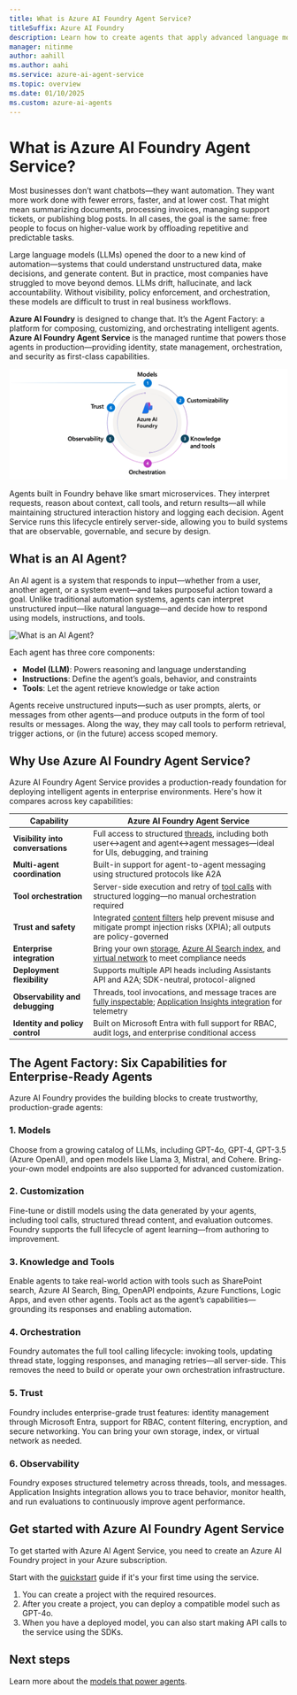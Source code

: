 ```yaml
---
title: What is Azure AI Foundry Agent Service?
titleSuffix: Azure AI Foundry
description: Learn how to create agents that apply advanced language models for workflow automation.
manager: nitinme
author: aahill
ms.author: aahi
ms.service: azure-ai-agent-service
ms.topic: overview
ms.date: 01/10/2025
ms.custom: azure-ai-agents
---
```



# What is Azure AI Foundry Agent Service?

Most businesses don’t want chatbots—they want automation. They want more work done with fewer errors, faster, and at lower cost. That might mean summarizing documents, processing invoices, managing support tickets, or publishing blog posts. In all cases, the goal is the same: free people to focus on higher-value work by offloading repetitive and predictable tasks.

Large language models (LLMs) opened the door to a new kind of automation—systems that could understand unstructured data, make decisions, and generate content. But in practice, most companies have struggled to move beyond demos. LLMs drift, hallucinate, and lack accountability. Without visibility, policy enforcement, and orchestration, these models are difficult to trust in real business workflows.

**Azure AI Foundry** is designed to change that. It’s the Agent Factory: a platform for composing, customizing, and orchestrating intelligent agents. **Azure AI Foundry Agent Service** is the managed runtime that powers those agents in production—providing identity, state management, orchestration, and security as first-class capabilities.

![Azure AI Foundry: Agent Factory](./media/agent-factory.png)

Agents built in Foundry behave like smart microservices. They interpret requests, reason about context, call tools, and return results—all while maintaining structured interaction history and logging each decision. Agent Service runs this lifecycle entirely server-side, allowing you to build systems that are observable, governable, and secure by design.

## What is an AI Agent?

An AI agent is a system that responds to input—whether from a user, another agent, or a system event—and takes purposeful action toward a goal. Unlike traditional automation systems, agents can interpret unstructured input—like natural language—and decide how to respond using models, instructions, and tools.

![What is an AI Agent?](./media/what-is-an-ai-agent.png)

Each agent has three core components:
- **Model (LLM)**: Powers reasoning and language understanding
- **Instructions**: Define the agent’s goals, behavior, and constraints
- **Tools**: Let the agent retrieve knowledge or take action

Agents receive unstructured inputs—such as user prompts, alerts, or messages from other agents—and produce outputs in the form of tool results or messages. Along the way, they may call tools to perform retrieval, trigger actions, or (in the future) access scoped memory.

## Why Use Azure AI Foundry Agent Service?

Azure AI Foundry Agent Service provides a production-ready foundation for deploying intelligent agents in enterprise environments. Here's how it compares across key capabilities:

| Capability | Azure AI Foundry Agent Service | 
|------------|--------------------------------|
| **Visibility into conversations** | Full access to structured [threads](./concepts/threads-runs-messages.md#threads), including both user↔agent and agent↔agent messages—ideal for UIs, debugging, and training |
| **Multi-agent coordination** | Built-in support for agent-to-agent messaging using structured protocols like A2A |
| **Tool orchestration** | Server-side execution and retry of [tool calls](./how-to/tools/overview.md) with structured logging—no manual orchestration required |
| **Trust and safety** | Integrated [content filters](../openai/how-to/content-filters.md) help prevent misuse and mitigate prompt injection risks (XPIA); all outputs are policy-governed |
| **Enterprise integration** | Bring your own [storage](./how-to/use-your-own-resources.md#use-an-existing-azure-cosmos-db-for-nosql-account-for-thread-storage), [Azure AI Search index](./how-to/use-your-own-resources.md#use-an-existing-azure-ai-search-resource), and [virtual network](./how-to/virtual-networks.md) to meet compliance needs |
| **Deployment flexibility** | Supports multiple API heads including Assistants API and A2A; SDK-neutral, protocol-aligned |
| **Observability and debugging** | Threads, tool invocations, and message traces are [fully inspectable](./concepts/tracing.md); [Application Insights integration](./how-to/metrics.md) for telemetry |
| **Identity and policy control** | Built on Microsoft Entra with full support for RBAC, audit logs, and enterprise conditional access |

## The Agent Factory: Six Capabilities for Enterprise-Ready Agents

Azure AI Foundry provides the building blocks to create trustworthy, production-grade agents:

### 1. **Models**  
Choose from a growing catalog of LLMs, including GPT-4o, GPT-4, GPT-3.5 (Azure OpenAI), and open models like Llama 3, Mistral, and Cohere. Bring-your-own model endpoints are also supported for advanced customization.

### 2. **Customization**  
Fine-tune or distill models using the data generated by your agents, including tool calls, structured thread content, and evaluation outcomes. Foundry supports the full lifecycle of agent learning—from authoring to improvement.

### 3. **Knowledge and Tools**  
Enable agents to take real-world action with tools such as SharePoint search, Azure AI Search, Bing, OpenAPI endpoints, Azure Functions, Logic Apps, and even other agents. Tools act as the agent’s capabilities—grounding its responses and enabling automation.

### 4. **Orchestration**  
Foundry automates the full tool calling lifecycle: invoking tools, updating thread state, logging responses, and managing retries—all server-side. This removes the need to build or operate your own orchestration infrastructure.

### 5. **Trust**  
Foundry includes enterprise-grade trust features: identity management through Microsoft Entra, support for RBAC, content filtering, encryption, and secure networking. You can bring your own storage, index, or virtual network as needed.

### 6. **Observability**  
Foundry exposes structured telemetry across threads, tools, and messages. Application Insights integration allows you to trace behavior, monitor health, and run evaluations to continuously improve agent performance.

## Get started with Azure AI Foundry Agent Service

To get started with Azure AI Agent Service, you need to create an Azure AI Foundry project in your Azure subscription. 

Start with the [quickstart](./quickstart.md) guide if it's your first time using the service.
1. You can create a project with the required resources. 
1. After you create a project, you can deploy a compatible model such as GPT-4o.
1. When you have a deployed model, you can also start making API calls to the service using the SDKs.


## Next steps

Learn more about the [models that power agents](./concepts/model-region-support.md).